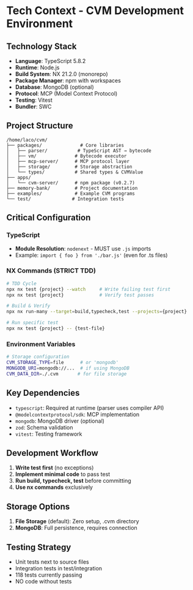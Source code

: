 # Tech Context - CVM Development Environment

## Technology Stack
- **Language**: TypeScript 5.8.2
- **Runtime**: Node.js
- **Build System**: NX 21.2.0 (monorepo)
- **Package Manager**: npm with workspaces
- **Database**: MongoDB (optional)
- **Protocol**: MCP (Model Context Protocol)
- **Testing**: Vitest
- **Bundler**: SWC

## Project Structure
```
/home/laco/cvm/
├── packages/              # Core libraries
│   ├── parser/           # TypeScript AST → bytecode
│   ├── vm/              # Bytecode executor
│   ├── mcp-server/      # MCP protocol layer
│   ├── storage/         # Storage abstraction
│   └── types/           # Shared types & CVMValue
├── apps/
│   └── cvm-server/      # npm package (v0.2.7)
├── memory-bank/         # Project documentation
├── examples/            # Example CVM programs
└── test/               # Integration tests
```

## Critical Configuration

### TypeScript
- **Module Resolution**: `nodenext` - MUST use `.js` imports
- Example: `import { foo } from './bar.js'` (even for .ts files)

### NX Commands (STRICT TDD)
```bash
# TDD Cycle
npx nx test {project} --watch     # Write failing test first
npx nx test {project}             # Verify test passes

# Build & Verify
npx nx run-many --target=build,typecheck,test --projects={project}

# Run specific test
npx nx test {project} -- {test-file}
```

### Environment Variables
```bash
# Storage configuration
CVM_STORAGE_TYPE=file      # or 'mongodb'
MONGODB_URI=mongodb://...  # if using MongoDB
CVM_DATA_DIR=./.cvm       # for file storage
```

## Key Dependencies
- `typescript`: Required at runtime (parser uses compiler API)
- `@modelcontextprotocol/sdk`: MCP implementation
- `mongodb`: MongoDB driver (optional)
- `zod`: Schema validation
- `vitest`: Testing framework

## Development Workflow
1. **Write test first** (no exceptions)
2. **Implement minimal code** to pass test
3. **Run build, typecheck, test** before committing
4. **Use nx commands** exclusively

## Storage Options
1. **File Storage** (default): Zero setup, .cvm directory
2. **MongoDB**: Full persistence, requires connection

## Testing Strategy
- Unit tests next to source files
- Integration tests in test/integration
- 118 tests currently passing
- NO code without tests